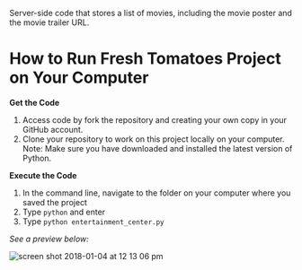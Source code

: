 Server-side code that stores a list of movies, including the movie poster and the movie trailer URL.

# How to Run Fresh Tomatoes Project on Your Computer

__Get the Code__ 
1. Access code by fork the repository and creating your own copy in your GitHub account. 
2. Clone your repository to work on this project locally on your computer. 
Note: Make sure you have downloaded and installed the latest version of Python.

__Execute the Code__ <br />
1. In the command line, navigate to the folder on your computer where you saved the project <br />
2. Type <code>python</code> and enter <br />
3. Type <code>python entertainment_center.py</code>

*See a preview below:*

![screen shot 2018-01-04 at 12 13 06 pm](https://user-images.githubusercontent.com/10386036/34580053-b1a45cb6-f148-11e7-843d-211ff7d2c843.png)
